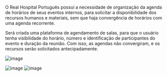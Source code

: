 O Real Hospital Português possui a necessidade de organização da agenda de horários de seus eventos internos, para solicitar a disponibilidade dos recursos humanos e materiais, sem que haja convergência de horários com uma agenda recorrente.

Será criada uma plataforma de agendamento de salas, para que o usuário tenha visibilidade do horário, número e identificação de participantes do evento e duração da reunião. Com isso, as agendas não convergiram, e os recursos serão solicitados antecipadamente.

![image](https://user-images.githubusercontent.com/100159089/220226733-4d49f83a-41d3-44b6-b98b-ac93485dfe0b.png)

![image](https://user-images.githubusercontent.com/100159089/220226959-ebb9f91f-c3c2-458e-9184-fe4848d3f1f6.png)
![image](https://user-images.githubusercontent.com/100159089/227751932-d60aca09-17f7-40b6-98d8-36d52ad04c51.png)



